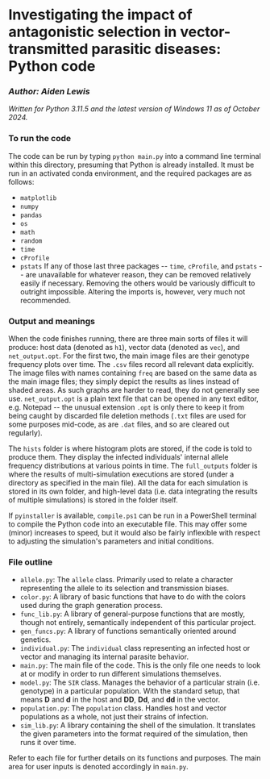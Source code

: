 # Investigating the impact of antagonistic selection in vector-transmitted parasitic diseases: Python code
### *Author: Aiden Lewis*
*Written for Python 3.11.5 and the latest version of Windows 11 as of October 2024.*

### To run the code
The code can be run by typing `python main.py` into a command line terminal within this directory, presuming that Python is already installed. It must be run in an activated conda environment, and the required packages are as follows:
- `matplotlib`
- `numpy`
- `pandas`
- `os`
- `math`
- `random`
- `time`
- `cProfile`
- `pstats`
If any of those last three packages -- `time`, `cProfile`, and `pstats` -- are unavailable for whatever reason, they can be removed relatively easily if necessary. Removing the others would be variously difficult to outright impossible. Altering the imports is, however, very much not recommended.

### Output and meanings
When the code finishes running, there are three main sorts of files it will produce: host data (denoted as `h1`), vector data (denoted as `vec`), and `net_output.opt`. For the first two, the main image files are their genotype frequency plots over time. The `.csv` files record all relevant data explicitly. The image files with names containing `freq` are based on the same data as the main image files; they simply depict the results as lines instead of shaded areas. As such graphs are harder to read, they do not generally see use. `net_output.opt` is a plain text file that can be opened in any text editor, e.g. Notepad -- the unusual extension `.opt` is only there to keep it from being caught by discarded file deletion methods (`.txt` files are used for some purposes mid-code, as are `.dat` files, and so are cleared out regularly).

The `hists` folder is where histogram plots are stored, if the code is told to produce them. They display the infected individuals' internal allele frequency distributions at various points in time. The `full_outputs` folder is where the results of multi-simulation executions are stored (under a directory as specified in the main file). All the data for each simulation is stored in its own folder, and high-level data (i.e. data integrating the results of multiple simulations) is stored in the folder itself.

If `pyinstaller` is available, `compile.ps1` can be run in a PowerShell terminal to compile the Python code into an executable file. This may offer some (minor) increases to speed, but it would also be fairly inflexible with respect to adjusting the simulation's parameters and initial conditions.

### File outline
- `allele.py`: The `allele` class. Primarily used to relate a character representing the allele to its selection and transmission biases.
- `color.py`: A library of basic functions that have to do with the colors used during the graph generation process.
- `func_lib.py`: A library of general-purpose functions that are mostly, though not entirely, semantically independent of this particular project.
- `gen_funcs.py`: A library of functions semantically oriented around genetics.
- `individual.py`: The `individual` class representing an infected host or vector and managing its internal parasite behavior.
- `main.py`: The main file of the code. This is the only file one needs to look at or modify in order to run different simulations themselves.
- `model.py`: The `SIR` class. Manages the behavior of a particular strain (i.e. genotype) in a particular population. With the standard setup, that means **D** and **d** in the host and **DD**, **Dd**, and **dd** in the vector.
- `population.py`: The `population` class. Handles host and vector populations as a whole, not just their strains of infection.
- `sim_lib.py`: A library containing the shell of the simulation. It translates the given parameters into the format required of the simulation, then runs it over time.

Refer to each file for further details on its functions and purposes. The main area for user inputs is denoted accordingly in `main.py`.